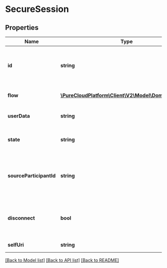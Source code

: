 # SecureSession

## Properties
Name | Type | Description | Notes
------------ | ------------- | ------------- | -------------
**id** | **string** | The globally unique identifier for the object. | [optional] 
**flow** | [**\PureCloudPlatform\Client\V2\Model\DomainEntityRef**](DomainEntityRef.md) | The flow to execute securely | 
**userData** | **string** | Customer-provided data | [optional] 
**state** | **string** | The current state of a secure session | 
**sourceParticipantId** | **string** | Unique identifier for the participant initiating the secure session. | [optional] 
**disconnect** | **bool** | If true, disconnect the agent after creating the session | [optional] 
**selfUri** | **string** | The URI for this object | [optional] 

[[Back to Model list]](../README.md#documentation-for-models) [[Back to API list]](../README.md#documentation-for-api-endpoints) [[Back to README]](../README.md)


